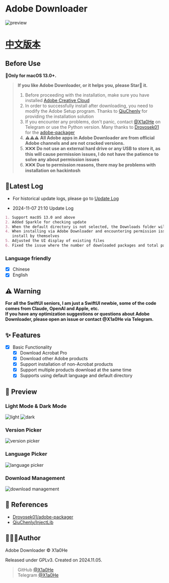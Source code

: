 # Adobe Downloader

![preview](imgs/Adobe%20Downloader.png)

# **[中文版本](readme.md)**

## Before Use

**🍎Only for macOS 13.0+.**

> **If you like Adobe Downloader, or it helps you, please Star🌟 it.**
>
> 1. Before proceeding with the installation, make sure you have
     installed [Adobe Creative Cloud](https://creativecloud.adobe.com/apps/download/creative-cloud)
> 2. In order to successfully install after downloading, you need to modify the Adobe Setup program. Thanks
     to [QiuChenly](https://github.com/QiuChenly)
     for providing the installation solution
> 3. If you encounter any problems, don't panic, contact [@X1a0He](https://t.me/X1a0He) on Telegram or use the Python
     version. Many thanks to [Drovosek01](https://github.com/Drovosek01) for
     the [adobe-packager](https://github.com/Drovosek01/adobe-packager)
> 4. ⚠️⚠️⚠️ **All Adobe apps in Adobe Downloader are from official Adobe channels and are not cracked versions.**
> 5. ❌❌❌ **Do not use an external hard drive or any USB to store it, as this will cause permission issues, I do not have
     the patience to solve any about permission issues**
> 6. ❌❌❌ **Due to permission reasons, there may be problems with installation on hackintosh**

## 📔Latest Log

- For historical update logs, please go to [Update Log](update-log.md)

- 2024-11-07 21:10 Update Log

```markdown
1. Support macOS 13.0 and above
2. Added Sparkle for checking update
3. When the default directory is not selected, the Downloads folder will be used as the default directory
4. When installing via Adobe Downloader and encountering permission issues, provide terminal commands to allow users to
   install by themselves
5. Adjusted the UI display of existing files
6. Fixed the issue where the number of downloaded packages and total packages was not updated during task download
```

### Language friendly

- [x] Chinese
- [x] English

## ⚠️ Warning

**For all the SwiftUI seniors, I am just a SwiftUI newbie, some of the code comes from Claude, OpenAI and Apple, etc.**
\
**If you have any optimization suggestions or questions about Adobe Downloader, please open an issue or contact @X1a0He
via Telegram.**

## ✨ Features

- [x] Basic Functionality
    - [x] Download Acrobat Pro
    - [x] Download other Adobe products
    - [x] Support installation of non-Acrobat products
    - [x] Support multiple products download at the same time
    - [x] Supports using default language and default directory

## 👀 Preview

### Light Mode & Dark Mode

![light](imgs/preview-light.png)
![dark](imgs/preview-dark.png)

### Version Picker

![version picker](imgs/version.png)

### Language Picker

![language picker](imgs/language.png)

### Download Management

![download management](imgs/download.png)

## 🔗 References

- [Drovosek01/adobe-packager](https://github.com/Drovosek01/adobe-packager/)
- [QiuChenly/InjectLib](https://github.com/QiuChenly/InjectLib/)

## 👨🏻‍💻Author

Adobe Downloader © X1a0He

Released under GPLv3. Created on 2024.11.05.

> GitHub [@X1a0He](https://github.com/X1a0He/) \
> Telegram [@X1a0He](https://t.me/X1a0He)
